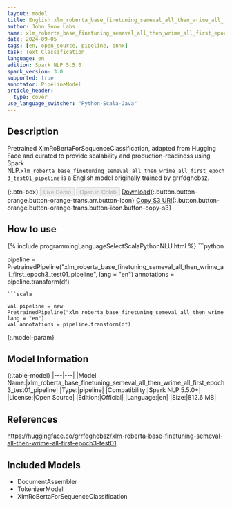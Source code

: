 ```yaml
---
layout: model
title: English xlm_roberta_base_finetuning_semeval_all_then_wrime_all_first_epoch3_test01_pipeline pipeline XlmRoBertaForSequenceClassification from grrfdghebsz
author: John Snow Labs
name: xlm_roberta_base_finetuning_semeval_all_then_wrime_all_first_epoch3_test01_pipeline
date: 2024-09-05
tags: [en, open_source, pipeline, onnx]
task: Text Classification
language: en
edition: Spark NLP 5.5.0
spark_version: 3.0
supported: true
annotator: PipelineModel
article_header:
  type: cover
use_language_switcher: "Python-Scala-Java"
---
```


## Description

Pretrained XlmRoBertaForSequenceClassification, adapted from Hugging Face and curated to provide scalability and production-readiness using Spark NLP.`xlm_roberta_base_finetuning_semeval_all_then_wrime_all_first_epoch3_test01_pipeline` is a English model originally trained by grrfdghebsz.

{:.btn-box}
<button class="button button-orange" disabled>Live Demo</button>
<button class="button button-orange" disabled>Open in Colab</button>
[Download](https://s3.amazonaws.com/auxdata.johnsnowlabs.com/public/models/xlm_roberta_base_finetuning_semeval_all_then_wrime_all_first_epoch3_test01_pipeline_en_5.5.0_3.0_1725536751126.zip){:.button.button-orange.button-orange-trans.arr.button-icon}
[Copy S3 URI](s3://auxdata.johnsnowlabs.com/public/models/xlm_roberta_base_finetuning_semeval_all_then_wrime_all_first_epoch3_test01_pipeline_en_5.5.0_3.0_1725536751126.zip){:.button.button-orange.button-orange-trans.button-icon.button-copy-s3}

## How to use



<div class="tabs-box" markdown="1">
{% include programmingLanguageSelectScalaPythonNLU.html %}
```python

pipeline = PretrainedPipeline("xlm_roberta_base_finetuning_semeval_all_then_wrime_all_first_epoch3_test01_pipeline", lang = "en")
annotations =  pipeline.transform(df)   

```
```scala

val pipeline = new PretrainedPipeline("xlm_roberta_base_finetuning_semeval_all_then_wrime_all_first_epoch3_test01_pipeline", lang = "en")
val annotations = pipeline.transform(df)

```
</div>

{:.model-param}
## Model Information

{:.table-model}
|---|---|
|Model Name:|xlm_roberta_base_finetuning_semeval_all_then_wrime_all_first_epoch3_test01_pipeline|
|Type:|pipeline|
|Compatibility:|Spark NLP 5.5.0+|
|License:|Open Source|
|Edition:|Official|
|Language:|en|
|Size:|812.6 MB|

## References

https://huggingface.co/grrfdghebsz/xlm-roberta-base-finetuning-semeval-all-then-wrime-all-first-epoch3-test01

## Included Models

- DocumentAssembler
- TokenizerModel
- XlmRoBertaForSequenceClassification